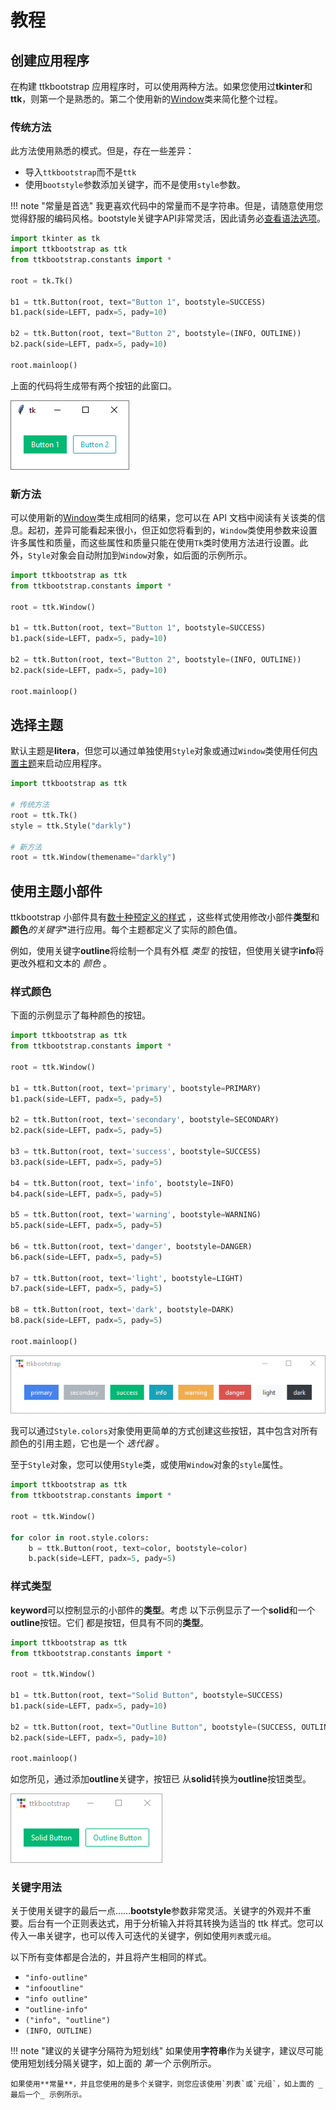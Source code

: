 # 教程

## 创建应用程序

在构建 ttkbootstrap 应用程序时，可以使用两种方法。如果您使用过**tkinter**和**ttk**，则第一个是熟悉的。第二个使用新的[Window](../../api/window/window)类来简化整个过程。

### 传统方法

此方法使用熟悉的模式。但是，存在一些差异：

- 导入`ttkbootstrap`而不是`ttk`
- 使用`bootstyle`参数添加关键字，而不是使用`style`参数。

!!! note "常量是首选"
    我更喜欢代码中的常量而不是字符串。但是，请随意使用您觉得舒服的编码风格。bootstyle关键字API非常灵活，因此请务必[查看语法选项](#keyword-usage)。

```python
import tkinter as tk
import ttkbootstrap as ttk
from ttkbootstrap.constants import *

root = tk.Tk()

b1 = ttk.Button(root, text="Button 1", bootstyle=SUCCESS)
b1.pack(side=LEFT, padx=5, pady=10)

b2 = ttk.Button(root, text="Button 2", bootstyle=(INFO, OUTLINE))
b2.pack(side=LEFT, padx=5, pady=10)

root.mainloop()
```

上面的代码将生成带有两个按钮的此窗口。

![简单窗口示例](../assets/tutorial/simple-usage.png)

### 新方法
可以使用新的[Window](../../api/window/window)类生成相同的结果，您可以在 API 文档中阅读有关该类的信息。起初，差异可能看起来很小，但正如您将看到的，`Window`类使用参数来设置许多属性和质量，而这些属性和质量只能在使用`Tk`类时使用方法进行设置。此外，`Style`对象会自动附加到`Window`对象，如后面的示例所示。

```python
import ttkbootstrap as ttk
from ttkbootstrap.constants import *

root = ttk.Window()

b1 = ttk.Button(root, text="Button 1", bootstyle=SUCCESS)
b1.pack(side=LEFT, padx=5, pady=10)

b2 = ttk.Button(root, text="Button 2", bootstyle=(INFO, OUTLINE))
b2.pack(side=LEFT, padx=5, pady=10)

root.mainloop()
```

## 选择主题
默认主题是**litera**，但您可以通过单独使用`Style`对象或通过`Window`类使用任何[内置主题](../themes/index.md)来启动应用程序。

```python
import ttkbootstrap as ttk

# 传统方法
root = ttk.Tk()
style = ttk.Style("darkly")

# 新方法
root = ttk.Window(themename="darkly")
```

## 使用主题小部件

ttkbootstrap 小部件具有[数十种预定义的样式](../styleguide/index.md) ，这些样式使用修改小部件**类型**和**颜色***的**关键字**进行应用。每个主题都定义了实际的颜色值。

例如，使用关键字**outline**将绘制一个具有外框 _类型_ 的按钮，但使用关键字**info**将更改外框和文本的 _颜色_ 。

### 样式颜色
下面的示例显示了每种颜色的按钮。

```python
import ttkbootstrap as ttk
from ttkbootstrap.constants import *

root = ttk.Window()

b1 = ttk.Button(root, text='primary', bootstyle=PRIMARY)
b1.pack(side=LEFT, padx=5, pady=5)

b2 = ttk.Button(root, text='secondary', bootstyle=SECONDARY)
b2.pack(side=LEFT, padx=5, pady=5)

b3 = ttk.Button(root, text='success', bootstyle=SUCCESS)
b3.pack(side=LEFT, padx=5, pady=5)

b4 = ttk.Button(root, text='info', bootstyle=INFO)
b4.pack(side=LEFT, padx=5, pady=5)

b5 = ttk.Button(root, text='warning', bootstyle=WARNING)
b5.pack(side=LEFT, padx=5, pady=5)

b6 = ttk.Button(root, text='danger', bootstyle=DANGER)
b6.pack(side=LEFT, padx=5, pady=5)

b7 = ttk.Button(root, text='light', bootstyle=LIGHT)
b7.pack(side=LEFT, padx=5, pady=5)

b8 = ttk.Button(root, text='dark', bootstyle=DARK)
b8.pack(side=LEFT, padx=5, pady=5)

root.mainloop()
```

![按钮颜色](../assets/tutorial/button-colors.png)

我可以通过`Style.colors`对象使用更简单的方式创建这些按钮，其中包含对所有颜色的引用主题，它也是一个 _迭代器_ 。

至于`Style`对象，您可以使用`Style`类，或使用`Window`对象的`style`属性。

```python
import ttkbootstrap as ttk
from ttkbootstrap.constants import *

root = ttk.Window()

for color in root.style.colors:
    b = ttk.Button(root, text=color, bootstyle=color)
    b.pack(side=LEFT, padx=5, pady=5)
```

### 样式类型

**keyword**可以控制显示的小部件的**类型**。考虑
以下示例显示了一个**solid**和一个**outline**按钮。它们
都是按钮，但具有不同的**类型**。

```python
import ttkbootstrap as ttk
from ttkbootstrap.constants import *

root = ttk.Window()

b1 = ttk.Button(root, text="Solid Button", bootstyle=SUCCESS)
b1.pack(side=LEFT, padx=5, pady=10)

b2 = ttk.Button(root, text="Outline Button", bootstyle=(SUCCESS, OUTLINE))
b2.pack(side=LEFT, padx=5, pady=10)

root.mainloop()
```
如您所见，通过添加**outline**关键字，按钮已
从**solid**转换为**outline**按钮类型。

![按钮样式](../assets/tutorial/solid-outline-button-styles.png)

### 关键字用法

关于使用关键字的最后一点……**bootstyle**参数非常灵活。关键字的外观并不重要。后台有一个正则表达式，用于分析输入并将其转换为适当的 ttk 样式。您可以传入一串关键字，也可以传入可迭代的关键字，例如使用`列表`或`元组`。

以下所有变体都是合法的，并且将产生相同的样式。

* `"info-outline"`
* `"infooutline"`
* `"info outline"`
* `"outline-info"`
* `("info", "outline")`
* `(INFO, OUTLINE)`

!!! note "建议的关键字分隔符为短划线"
    如果使用**字符串**作为关键字，建议尽可能使用短划线分隔关键字，如上面的 _第一个_ 示例所示。

    如果使用**常量**，并且您使用的是多个关键字，则您应该使用`列表`或`元组`，如上面的 _最后一个_ 示例所示。